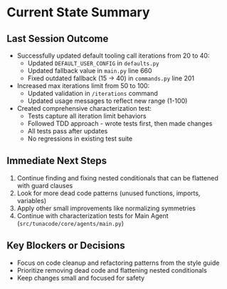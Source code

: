 # Current State Summary

## Last Session Outcome
- Successfully updated default tooling call iterations from 20 to 40:
  - Updated `DEFAULT_USER_CONFIG` in `defaults.py` 
  - Updated fallback value in `main.py` line 660
  - Fixed outdated fallback (15 → 40) in `commands.py` line 201
- Increased max iterations limit from 50 to 100:
  - Updated validation in `/iterations` command
  - Updated usage messages to reflect new range (1-100)
- Created comprehensive characterization test:
  - Tests capture all iteration limit behaviors
  - Followed TDD approach - wrote tests first, then made changes
  - All tests pass after updates
  - No regressions in existing test suite

## Immediate Next Steps
1. Continue finding and fixing nested conditionals that can be flattened with guard clauses
2. Look for more dead code patterns (unused functions, imports, variables)
3. Apply other small improvements like normalizing symmetries
4. Continue with characterization tests for Main Agent (`src/tunacode/core/agents/main.py`)

## Key Blockers or Decisions
- Focus on code cleanup and refactoring patterns from the style guide
- Prioritize removing dead code and flattening nested conditionals
- Keep changes small and focused for safety